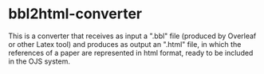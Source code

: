 # bbl2html-converter
This is a converter that receives as input a ".bbl" file (produced by Overleaf or other Latex tool) and produces as output an ".html" file, in which the references of a paper are represented in html format, ready to be included in the OJS system.
